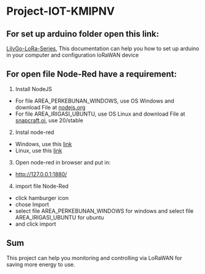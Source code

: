 # Project-IOT-KMIPNV

## For set up arduino folder open this link:
[LilyGo-LoRa-Series](https://github.com/Xinyuan-LilyGO/LilyGo-LoRa-Series/tree/master), This documentation can help you how to set up arduino in your computer and configuration loRaWAN device

## For open file Node-Red have a requirement:
1. Install NodeJS
- For file AREA_PERKEBUNAN_WINDOWS, use OS Windows and download File at [nodejs.org](https://nodejs.org/en/download/current)
- For file AREA_IRIGASI_UBUNTU, use OS Linux and download File at [snapcraft,oi](https://snapcraft.io/node), use 20/stable
2. Instal node-red
- Windows, use this [link](https://nodered.org/docs/getting-started/windows)
- Linux, use this [link](https://www.npmjs.com/package/node-red)
3. Open node-red in browser and put in:
- http://127.0.0.1:1880/
4. import file Node-Red
- click hamburger icon
- chose Import
- select file AREA_PERKEBUNAN_WINDOWS for windows and select file AREA_IRIGASI_UBUNTU for ubuntu
- and click import

## Sum
This project can help you monitoring and controlling via LoRaWAN for saving more energy to use.
